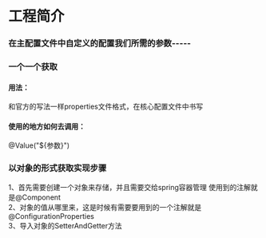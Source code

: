 # 工程简介
### 在主配置文件中自定义的配置我们所需的参数-----
### 一个一个获取
#### 用法：
和官方的写法一样properties文件格式，在核心配置文件中书写
#### 使用的地方如何去调用：
@Value("${参数}")
### 以对象的形式获取实现步骤
1、首先需要创建一个对象来存储，并且需要交给spring容器管理
使用到的注解就是@Component\
2、对象的值从哪里来，这是时候有需要要用到的一个注解就是
@ConfigurationProperties\
3、导入对象的SetterAndGetter方法

